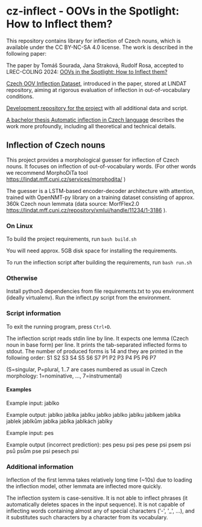 # cz-inflect - OOVs in the Spotlight: How to Inflect them?

This repository contains library for inflection of Czech nouns, which is available under the CC BY-NC-SA 4.0 license. The work is described in the following paper:

The paper by Tomáš Sourada, Jana Straková, Rudolf Rosa, accepted to LREC-COLING 2024: [OOVs in the Spotlight: How to Inflect them?](https://doi.org/10.48550/arXiv.2404.08974)

[Czech OOV Inflection Dataset](http://hdl.handle.net/11234/1-5471), introduced in the paper, stored at LINDAT repository, aiming at rigorous evaluation of inflection in out-of-vocabulary conditions.

[Development repository for the project](https://github.com/tomsouri/cz-inflect-dev) with all additional data and script.

[A bachelor thesis Automatic inflection in Czech language](http://hdl.handle.net/20.500.11956/184286) describes the work more profoundly, including all theoretical and technical details.

## Inflection of Czech nouns

This project provides a morphological guesser for inflection of Czech nouns. It focuses on inflection of out-of-vocabulary words. (For other words we recommend MorphoDiTa tool https://lindat.mff.cuni.cz/services/morphodita/ )

The guesser is a LSTM-based encoder-decoder architecture with attention, trained with OpenNMT-py library on a training dataset consisting of approx. 360k Czech noun lemmata (data source: MorfFlex2.0 https://lindat.mff.cuni.cz/repository/xmlui/handle/11234/1-3186 ).


### On Linux

To build the project requirements, run
`bash build.sh`

You will need approx. 5GB disk space for installing the requirements.

To run the inflection script after building the requirements, run
`bash run.sh`

### Otherwise

Install python3 dependencies from file requirements.txt to you environment (ideally virtualenv).
Run the inflect.py script from the environment.

### Script information
To exit the running program, press `Ctrl+D`.

The inflection script reads stdin line by line. It expects one lemma (Czech noun in base form) per line.
It prints the tab-separated inflected forms to stdout.
The number of produced forms is 14 and they are printed in the following order:
S1	S2	S3	S4	S5	S6	S7	P1	P2	P3	P4	P5	P6	P7

(S=singular, P=plural, 1..7 are cases numbered as usual in Czech morphology: 1=nominative, ..., 7=instrumental)

#### Examples
Example input:
jablko

Example output:
jablko	jablka	jablku	jablko	jablko	jablku	jablkem	jablka	jablek	jablkům	jablka	jablka	jablkách	jablky

 
Example input:
pes

Example output (incorrect prediction):
pes	pesu	psi	pes	pese	psi	psem	psi	psů	psům	pse	psi	pesech	psi


### Additional information
Inflection of the first lemma takes relatively long time (~10s) due to loading the inflection model, other lemmata are inflected more quickly.

The inflection system is case-sensitive. It is not able to inflect phrases (it automatically deletes spaces in the input sequence). It is not capable of inflecting words containing almost any of special characters ('-', '_', ...), and it substitutes such characters by a character from its vocabulary.

